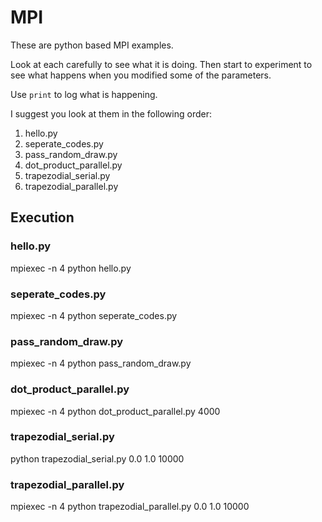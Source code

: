 # MPI

These are python based MPI examples.

Look at each carefully to see what it is doing.
Then start to experiment to see what happens when you modified some of the parameters.

Use `print` to log what is happening. 


I suggest you look at them in the following order:
1. hello.py
2. seperate_codes.py
3. pass_random_draw.py
4. dot_product_parallel.py
5. trapezodial_serial.py
6. trapezodial_parallel.py


## Execution

### hello.py

mpiexec -n 4 python hello.py

### seperate_codes.py

mpiexec -n 4 python seperate_codes.py

### pass_random_draw.py

mpiexec -n 4 python pass_random_draw.py

### dot_product_parallel.py

mpiexec -n 4 python dot_product_parallel.py 4000

### trapezodial_serial.py

python trapezodial_serial.py 0.0 1.0 10000

### trapezodial_parallel.py

mpiexec -n 4 python trapezodial_parallel.py 0.0 1.0 10000

